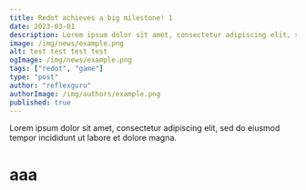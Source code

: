 ```yaml
---
title: Redot achieves a big milestone! 1
date: 2023-03-01
description: Lorem ipsum dolor sit amet, consectetur adipiscing elit, sed do eiusmod tempor incididunt ut labore et dolore magna.
image: /img/news/example.png
alt: test test test test
ogImage: /img/news/example.png
tags: ["redot", "game"]
type: "post"
author: "reflexguru"
authorImage: /img/authors/example.png
published: true
---
```


Lorem ipsum dolor sit amet, consectetur adipiscing elit, sed do eiusmod tempor incididunt ut labore et dolore magna.

# aaa
